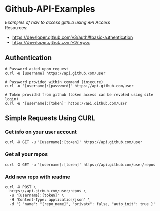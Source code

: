 # Github-API-Examples
*Examples of how to access github using API Access*<br>
Resources:<br>
* https://developer.github.com/v3/auth/#basic-authentication
* https://developer.github.com/v3/repos

## Authentication
```
# Password asked upon request
curl -u [username] https://api.github.com/user

# Password provided within command (insecure)
curl -u '[username]:[password]' https://api.github.com/user

# Token provided from github (token access can be revoked using site login)
curl -u '[username]:[token]' https://api.github.com/user

```

## Simple Requests Using CURL
### Get info on your user account
```
curl -X GET -u '[username]:[token]' https://api.github.com/user
```

### Get all your repos
```
curl -X GET -u '[username]:[token]' https://api.github.com/user/repos
```

### Add new repo with readme
```
curl -X POST \
  https://api.github.com/user/repos \
  -u '[username]:[token]' \
  -H 'Content-Type: application/json' \
  -d '{ "name": "[repo_name]", "private": false, "auto_init": true }'

```
